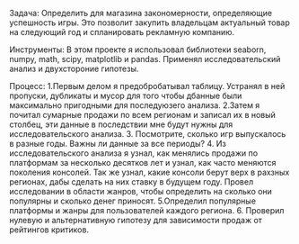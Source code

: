 Задача:
Определить для магазина закономерности, определяющие успешность игры. Это позволит закупить владельцам актуальный товар на следующий год и спланировать рекламную компанию. 

Инструменты:
В этом проекте я использовал библиотеки seaborn, numpy, math, scipy, matplotlib и pandas. Применял исследовательский анализ и двухстороние гипотезы. 

Процесс:
1.Первым делом я предобробатывал таблицу. Устранял в ней пропуски, дубликаты и мусор для того чтобы дбанные были максимально пригодными для последуюзего анализа.
2.Затем я почитал сумарные продажи по всем регионам и записал их в новый столбец, эти данные в последствии мне будут нужны для исследовательского анализа.
3. Посмотрите, сколько игр выпускалось в разные годы. Важны ли данные за все периоды?
4. Из исследовательского анализа я узнал, как менялись продажи по платформам за несколько десятков лет и узнал, как часто меняются поколения консолей. Так же узнал, какие консоли берут верх в рахзных регионах, дабы сделать на них ставку в будущем году. Провел исследовании в области жанров, чтобы определить на сколько они популярны и сколько денег приносят. 
5.Определил популярные платформы и жанры для пользователей каждого региона. 
6. Проверил нулевую и альтернативную гипотезу для зависимости продаж от рейтингов критиков. 
